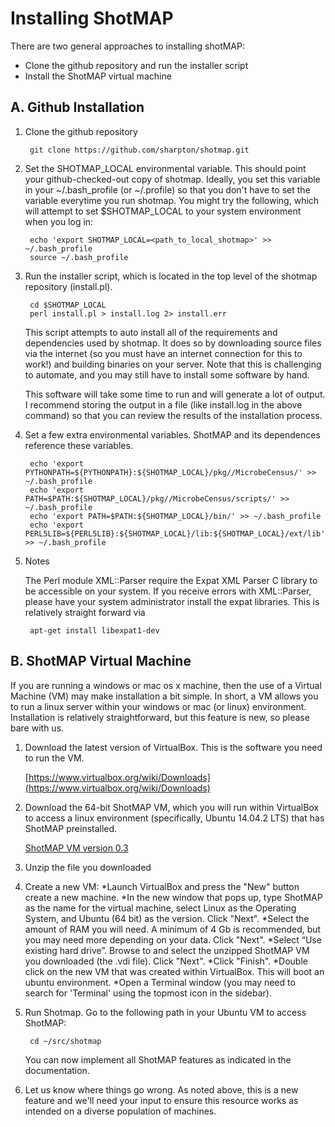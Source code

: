 Installing ShotMAP
==================

There are two general approaches to installing shotMAP:
* Clone the github repository and run the installer script
* Install the ShotMAP virtual machine

A. Github Installation
----------------------

1. Clone the github repository

        git clone https://github.com/sharpton/shotmap.git

2. Set the SHOTMAP_LOCAL environmental variable. This should point your github-checked-out copy of shotmap. 
Ideally, you set this variable in your ~/.bash_profile (or ~/.profile) so that you don't have to 
set the variable everytime you run shotmap. You might try the following, which will attempt to set
$SHOTMAP_LOCAL to your system environment when you log in:

        echo 'export SHOTMAP_LOCAL=<path_to_local_shotmap>' >> ~/.bash_profile
        source ~/.bash_profile

3. Run the installer script, which is located in the top level of the shotmap repository (install.pl).

        cd $SHOTMAP_LOCAL
        perl install.pl > install.log 2> install.err

    This script attempts to auto install all of the requirements and dependencies used by shotmap. 
It does so by downloading source files via the internet (so you must have an internet connection for this to work!) 
and building binaries on your server. Note that this is challenging to automate, and you may still have to install 
some software by hand. 

    This software will take some time to run and will generate a lot of output. I recommend storing the output in a file 
(like install.log in the above command) so that you can review the results of the installation process.

4. Set a few extra environmental variables. ShotMAP and its dependences reference these variables.


        echo 'export PYTHONPATH=${PYTHONPATH}:${SHOTMAP_LOCAL}/pkg//MicrobeCensus/' >> ~/.bash_profile
        echo 'export PATH=$PATH:${SHOTMAP_LOCAL}/pkg//MicrobeCensus/scripts/' >> ~/.bash_profile
        echo 'export PATH=$PATH:${SHOTMAP_LOCAL}/bin/' >> ~/.bash_profile
        echo 'export PERL5LIB=${PERL5LIB}:${SHOTMAP_LOCAL}/lib:${SHOTMAP_LOCAL}/ext/lib' >> ~/.bash_profile

5. Notes

    The Perl module XML::Parser require the Expat XML Parser C library to be accessible on your system. 
If you receive errors with XML::Parser, please have your system administrator install the expat
libraries. This is relatively straight forward via 

        apt-get install libexpat1-dev

B. ShotMAP Virtual Machine
--------------------------

If you are running a windows or mac os x machine, then the use of a Virtual Machine (VM) 
may make installation a bit simple. In short, a VM allows you to run a linux server within
your windows or mac (or linux) environment. Installation is relatively straightforward, but 
this feature is new, so please bare with us.

1. Download the latest version of VirtualBox. This is the software you need to run the VM.

   [https://www.virtualbox.org/wiki/Downloads](https://www.virtualbox.org/wiki/Downloads)

2. Download the 64-bit ShotMAP VM, which you will run within VirtualBox to access a linux
environment (specifically, Ubuntu 14.04.2 LTS) that has ShotMAP preinstalled. 

    [ShotMAP VM version 0.3](http://files.cgrb.oregonstate.edu/Sharpton_Lab/ShotMAP/ShotMAP_VM/ShotMAP_VM_v0.3%20Clone.vdi.gz)

3. Unzip the file you downloaded

4. Create a new VM:
*Launch VirtualBox and press the "New" button create a new machine.
*In the new window that pops up, type ShotMAP as the name for the virtual machine, select Linux as the Operating System, and Ubuntu (64 bit) as the version. Click "Next".
*Select the amount of RAM you will need. A minimum of 4 Gb is recommended, but you may need more depending on your data. Click "Next".
*Select “Use existing hard drive”. Browse to and select the unzipped ShotMAP VM you downloaded (the .vdi file). Click "Next".
*Click "Finish".
*Double click on the new VM that was created within VirtualBox. This will boot an ubuntu environment.
*Open a Terminal window (you may need to search for 'Terminal' using the topmost icon in the sidebar).

5. Run Shotmap. Go to the following path in your Ubuntu VM to access ShotMAP:


        cd ~/src/shotmap


    You can now implement all ShotMAP features as indicated in the documentation.

6. Let us know where things go wrong. As noted above, this is a new feature and we'll need your input to ensure this resource works as intended on a diverse population of machines.
